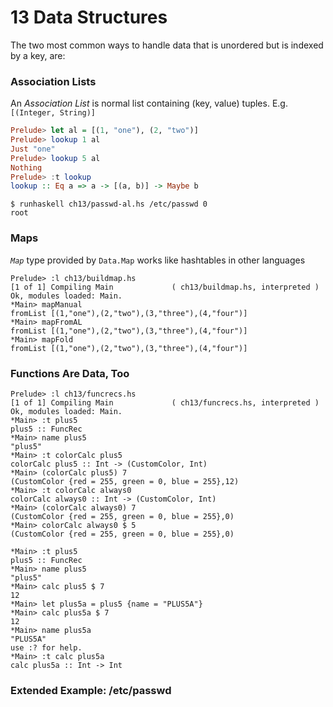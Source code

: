 # 13 Data Structures

The two most common ways to handle data that is unordered but is indexed by a key, are:


### Association Lists


An *Association List* is normal list containing (key, value) tuples. E.g. `[(Integer, String)]`

```hs
Prelude> let al = [(1, "one"), (2, "two")]
Prelude> lookup 1 al
Just "one"
Prelude> lookup 5 al
Nothing
Prelude> :t lookup
lookup :: Eq a => a -> [(a, b)] -> Maybe b
```

```
$ runhaskell ch13/passwd-al.hs /etc/passwd 0
root
```

### Maps

*`Map`* type provided by `Data.Map` works like hashtables in other languages

```
Prelude> :l ch13/buildmap.hs
[1 of 1] Compiling Main             ( ch13/buildmap.hs, interpreted )
Ok, modules loaded: Main.
*Main> mapManual
fromList [(1,"one"),(2,"two"),(3,"three"),(4,"four")]
*Main> mapFromAL
fromList [(1,"one"),(2,"two"),(3,"three"),(4,"four")]
*Main> mapFold
fromList [(1,"one"),(2,"two"),(3,"three"),(4,"four")]
```

### Functions Are Data, Too

```
Prelude> :l ch13/funcrecs.hs
[1 of 1] Compiling Main             ( ch13/funcrecs.hs, interpreted )
Ok, modules loaded: Main.
*Main> :t plus5
plus5 :: FuncRec
*Main> name plus5
"plus5"
*Main> :t colorCalc plus5
colorCalc plus5 :: Int -> (CustomColor, Int)
*Main> (colorCalc plus5) 7
(CustomColor {red = 255, green = 0, blue = 255},12)
*Main> :t colorCalc always0
colorCalc always0 :: Int -> (CustomColor, Int)
*Main> (colorCalc always0) 7
(CustomColor {red = 255, green = 0, blue = 255},0)
*Main> colorCalc always0 $ 5
(CustomColor {red = 255, green = 0, blue = 255},0)
```
```
*Main> :t plus5
plus5 :: FuncRec
*Main> name plus5
"plus5"
*Main> calc plus5 $ 7
12
*Main> let plus5a = plus5 {name = "PLUS5A"}
*Main> calc plus5a $ 7
12
*Main> name plus5a
"PLUS5A"
use :? for help.
*Main> :t calc plus5a
calc plus5a :: Int -> Int
```

### Extended Example: /etc/passwd
